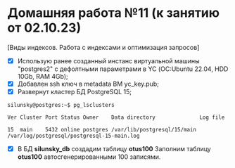 # Домашняя работа №11 (к занятию от 02.10.23)
[Виды индексов. Работа с индексами и оптимизация запросов]

- [x] Использую ранее созданный инстанс виртуальной машины "postgres2" с дефолтными параметрами в YC (ОС:Ubuntu 22.04, HDD 10Gb, RAM 4Gb);
- [x] Добавлен ssh ключ в metadata ВМ yc_key.pub;
- [x] Развернут кластер БД PostgreSQL 15;

`silunsky@postgres:~$ pg_lsclusters`

`Ver Cluster Port Status Owner    Data directory              Log file`

`15  main    5432 online postgres /var/lib/postgresql/15/main /var/log/postgresql/postgresql-15-main.log`

- [x] В БД **silunsky_db** создадим таблицу **otus100** Заполним таблицу **otus100** автосгенерированными 100 записями.
